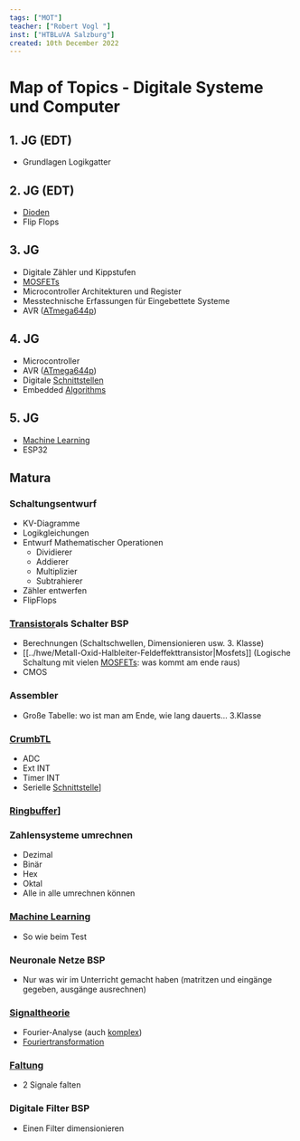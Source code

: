 ```yaml
---
tags: ["MOT"]
teacher: ["Robert Vogl "]
inst: ["HTBLuVA Salzburg"]
created: 10th December 2022
---
```

# Map of Topics - Digitale Systeme und Computer
## 1. JG (EDT)
- Grundlagen Logikgatter

## 2. JG (EDT)
- [Dioden](../hwe/Dioden.md)
- Flip Flops

## 3. JG
- Digitale Zähler und Kippstufen
- [MOSFETs](../hwe/Metall-Oxid-Halbleiter-Feldeffekttransistor.md)
- Microcontroller Architekturen und Register
- Messtechnische Erfassungen für Eingebettete Systeme 
- AVR ([ATmega644p](AVR%20ATmega644p.md))

## 4. JG
- Microcontroller
- AVR ([ATmega644p](AVR%20ATmega644p.md))
- Digitale [Schnittstellen]({MOC}%20Schnittstellen.md)
- Embedded [Algorithms](../Software-Entwicklung/ds-algo/{MOC}%20Algorithms.md)

## 5. JG
- [Machine Learning](Machine%20Learning/Machine%20Learning.md)
- ESP32

## Matura 
### Schaltungsentwurf
- KV-Diagramme
- Logikgleichungen
- Entwurf Mathematischer Operationen
	- Dividierer
	- Addierer
	- Multiplizier
	- Subtrahierer
- Zähler entwerfen
- FlipFlops

### [Transistor](../hwe/{MOC}%20Transistor.md)als Schalter BSP
- Berechnungen (Schaltschwellen, Dimensionieren usw. 3. Klasse)
- [[../hwe/Metall-Oxid-Halbleiter-Feldeffekttransistor|Mosfets]] (Logische Schaltung mit vielen [MOSFETs](../hwe/Metall-Oxid-Halbleiter-Feldeffekttransistor.md): was kommt am ende raus)
- CMOS
### Assembler
- Große Tabelle: wo ist man am Ende, wie lang dauerts… 3.Klasse
### [CrumbTL](AVR%20ATmega644p.md) 
- ADC
- Ext INT
- Timer INT
- Serielle [Schnittstelle]({MOC}%20Schnittstellen.md)]
### [Ringbuffer](Ringbuffer.md)]
### Zahlensysteme umrechnen
- Dezimal
- Binär
- Hex
- Oktal
- Alle in alle umrechnen können
### [Machine Learning](Machine%20Learning/Machine%20Learning.md)
- So wie beim Test
### Neuronale Netze BSP
- Nur was wir im Unterricht gemacht haben (matritzen und eingänge gegeben, ausgänge ausrechnen)
### [Signaltheorie](Signaltheorie.md)
- Fourier-Analyse (auch [komplex](../mathe/mathe%20(3)/Komplexe%20Zahlen.md))
- [Fouriertransformation](../mathe/mathe%20(4)/Fourier%20Transformation.md)
### [Faltung](../hwe/assets/pdf/Faltung.md)
- 2 Signale falten
### Digitale Filter BSP
- Einen Filter dimensionieren 